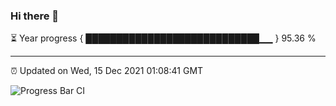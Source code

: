 ### Hi there 👋

⏳ Year progress { ████████████████████████████▁▁ } 95.36 %

---

⏰ Updated on Wed, 15 Dec 2021 01:08:41 GMT

![Progress Bar CI](https://github.com/ZhaoGui/ZhaoGui/workflows/Progress%20Bar%20CI/badge.svg)
